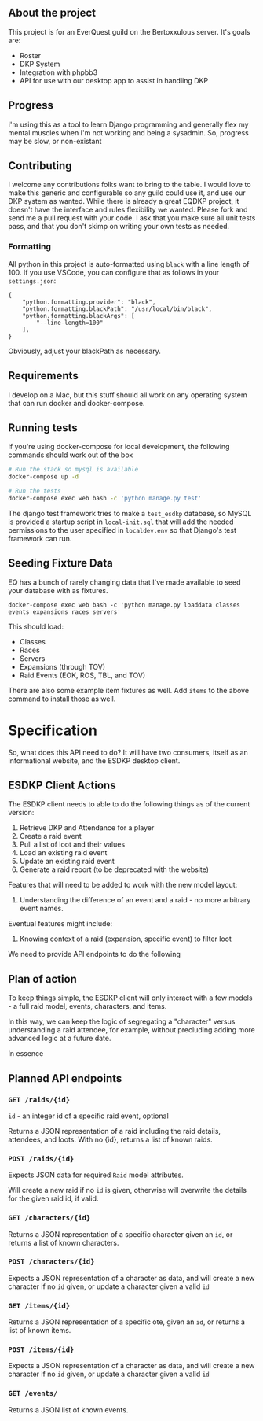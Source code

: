 ## About the project

This project is for an EverQuest guild on the Bertoxxulous server.  It's goals are:

- Roster
- DKP System
- Integration with phpbb3
- API for use with our desktop app to assist in handling DKP

## Progress

I'm using this as a tool to learn Django programming and generally flex my mental muscles when I'm not working and being a sysadmin.  So, progress may be slow, or non-existant

## Contributing

I welcome any contributions folks want to bring to the table.  I would love to make this generic and configurable so any guild could use it, and use our DKP system as wanted.  While there is already a great EQDKP project, it doesn't have the interface and rules flexibility we wanted.  Please fork and send me a pull request with your code.  I ask that you make sure all unit tests pass, and that you don't skimp on writing your own tests as needed.

### Formatting

All python in this project is auto-formatted using `black` with a line length of 100.  If you use VSCode, you can configure that as follows in your `settings.json`:
```
{
    "python.formatting.provider": "black",
    "python.formatting.blackPath": "/usr/local/bin/black",
    "python.formatting.blackArgs": [
        "--line-length=100"
    ],
}
```
Obviously, adjust your blackPath as necessary.

## Requirements

I develop on a Mac, but this stuff should all work on any operating system that can run docker and docker-compose.

## Running tests

If you're using docker-compose for local development, the following commands should work out of the box

```sh
# Run the stack so mysql is available
docker-compose up -d

# Run the tests
docker-compose exec web bash -c 'python manage.py test'
```

The django test framework tries to make a `test_esdkp` database, so MySQL is provided a startup script in `local-init.sql` that will add the needed permissions to the user specified in `localdev.env` so that Django's test framework can run.

## Seeding Fixture Data

EQ has a bunch of rarely changing data that I've made available to seed your database with as fixtures.
```
docker-compose exec web bash -c 'python manage.py loaddata classes events expansions races servers'
```
This should load:
- Classes
- Races
- Servers
- Expansions (through TOV)
- Raid Events (EOK, ROS, TBL, and TOV)

There are also some example item fixtures as well.  Add `items` to the above command to install those as well.

# Specification

So, what does this API need to do?  It will have two consumers, itself as an informational website, and the ESDKP desktop client.

## ESDKP Client Actions

The ESDKP client needs to able to do the following things as of the current version:

1. Retrieve DKP and Attendance for a player
2. Create a raid event
3. Pull a list of loot and their values
4. Load an existing raid event
5. Update an existing raid event
6. Generate a raid report (to be deprecated with the website)

Features that will need to be added to work with the new model layout:

1. Understanding the difference of an event and a raid - no more arbitrary event names.

Eventual features might include:

1. Knowing context of a raid (expansion, specific event) to filter loot

We need to provide API endpoints to do the following

## Plan of action

To keep things simple, the ESDKP client will only interact with a few models - a full raid model, events, characters, and items.

In this way, we can keep the logic of segregating a "character" versus understanding a raid attendee, for example, without precluding adding more advanced logic at a future date.

In essence

## Planned API endpoints

### `GET /raids/{id}`

`id` - an integer id of a specific raid event, optional

Returns a JSON representation of a raid including the raid details, attendees, and loots.  With no {id}, returns a list of known raids.

### `POST /raids/{id}`

Expects JSON data for required `Raid` model attributes.

Will create a new raid if no `id` is given, otherwise will overwrite the details for the given raid id, if valid.

### `GET /characters/{id}`

Returns a JSON representation of a specific character given an `id`, or returns a list of known characters.

### `POST /characters/{id}`

Expects a JSON representation of a character as data, and will create a new character if no `id` given, or update a character given a valid `id`

### `GET /items/{id}`

Returns a JSON representation of a specific ote, given an `id`, or returns a list of known items.

### `POST /items/{id}`

Expects a JSON representation of a character as data, and will create a new character if no `id` given, or update a character given a valid `id`

### `GET /events/`

Returns a JSON list of known events.
